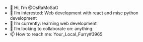 - 👋 Hi, I’m @OsRaMoSaO
- 👀 I’m interested: Web development with react and misc python development
- 🌱 I’m currently: learning web development
- 💞️ I’m looking to collaborate on: anything
- 📫 How to reach me: Your_Local_Furry#3965

<!---
OsRaMoSaO/OsRaMoSaO is a ✨ special ✨ repository because its `README.md` (this file) appears on your GitHub profile.
You can click the Preview link to take a look at your changes.
--->
